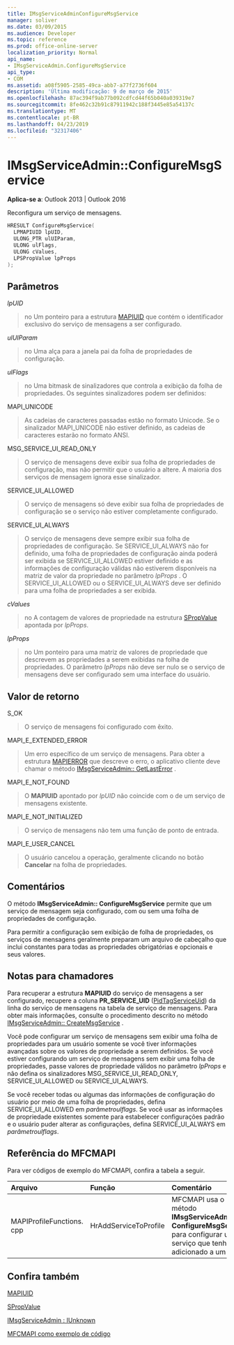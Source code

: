 ```yaml
---
title: IMsgServiceAdminConfigureMsgService
manager: soliver
ms.date: 03/09/2015
ms.audience: Developer
ms.topic: reference
ms.prod: office-online-server
localization_priority: Normal
api_name:
- IMsgServiceAdmin.ConfigureMsgService
api_type:
- COM
ms.assetid: a08f5905-2585-49ca-abb7-a77f2736f604
description: 'Última modificação: 9 de março de 2015'
ms.openlocfilehash: 87ac394f9ab77b092cdfcd44f65b040a039319e7
ms.sourcegitcommit: 8fe462c32b91c87911942c188f3445e85a54137c
ms.translationtype: MT
ms.contentlocale: pt-BR
ms.lasthandoff: 04/23/2019
ms.locfileid: "32317406"
---
```

# <a name="imsgserviceadminconfiguremsgservice"></a>IMsgServiceAdmin::ConfigureMsgService

  
  
**Aplica-se a**: Outlook 2013 | Outlook 2016 
  
Reconfigura um serviço de mensagens.
  
```cpp
HRESULT ConfigureMsgService(
  LPMAPIUID lpUID,
  ULONG_PTR ulUIParam,
  ULONG ulFlags,
  ULONG cValues,
  LPSPropValue lpProps
);
```

## <a name="parameters"></a>Parâmetros

 _lpUID_
  
> no Um ponteiro para a estrutura [MAPIUID](mapiuid.md) que contém o identificador exclusivo do serviço de mensagens a ser configurado. 
    
 _ulUIParam_
  
> no Uma alça para a janela pai da folha de propriedades de configuração.
    
 _ulFlags_
  
> no Uma bitmask de sinalizadores que controla a exibição da folha de propriedades. Os seguintes sinalizadores podem ser definidos:
    
MAPI_UNICODE 
  
> As cadeias de caracteres passadas estão no formato Unicode. Se o sinalizador MAPI_UNICODE não estiver definido, as cadeias de caracteres estarão no formato ANSI.
    
MSG_SERVICE_UI_READ_ONLY 
  
> O serviço de mensagens deve exibir sua folha de propriedades de configuração, mas não permitir que o usuário a altere. A maioria dos serviços de mensagem ignora esse sinalizador.
    
SERVICE_UI_ALLOWED 
  
> O serviço de mensagens só deve exibir sua folha de propriedades de configuração se o serviço não estiver completamente configurado.
    
SERVICE_UI_ALWAYS 
  
> O serviço de mensagens deve sempre exibir sua folha de propriedades de configuração. Se SERVICE_UI_ALWAYS não for definido, uma folha de propriedades de configuração ainda poderá ser exibida se SERVICE_UI_ALLOWED estiver definido e as informações de configuração válidas não estiverem disponíveis na matriz de valor da propriedade no parâmetro _lpProps_ . O SERVICE_UI_ALLOWED ou o SERVICE_UI_ALWAYS deve ser definido para uma folha de propriedades a ser exibida. 
    
 _cValues_
  
> no A contagem de valores de propriedade na estrutura [SPropValue](spropvalue.md) apontada por _lpProps_. 
    
 _lpProps_
  
> no Um ponteiro para uma matriz de valores de propriedade que descrevem as propriedades a serem exibidas na folha de propriedades. O parâmetro _lpProps_ não deve ser nulo se o serviço de mensagens deve ser configurado sem uma interface do usuário. 
    
## <a name="return-value"></a>Valor de retorno

S_OK 
  
> O serviço de mensagens foi configurado com êxito.
    
MAPI_E_EXTENDED_ERROR 
  
> Um erro específico de um serviço de mensagens. Para obter a estrutura [MAPIERROR](mapierror.md) que descreve o erro, o aplicativo cliente deve chamar o método [IMsgServiceAdmin:: GetLastError](imsgserviceadmin-getlasterror.md) . 
    
MAPI_E_NOT_FOUND 
  
> O **MAPIUID** apontado por _lpUID_ não coincide com o de um serviço de mensagens existente. 
    
MAPI_E_NOT_INITIALIZED 
  
> O serviço de mensagens não tem uma função de ponto de entrada.
    
MAPI_E_USER_CANCEL 
  
> O usuário cancelou a operação, geralmente clicando no botão **Cancelar** na folha de propriedades. 
    
## <a name="remarks"></a>Comentários

O método **IMsgServiceAdmin:: ConfigureMsgService** permite que um serviço de mensagem seja configurado, com ou sem uma folha de propriedades de configuração. 
  
Para permitir a configuração sem exibição de folha de propriedades, os serviços de mensagens geralmente preparam um arquivo de cabeçalho que inclui constantes para todas as propriedades obrigatórias e opcionais e seus valores.
  
## <a name="notes-to-callers"></a>Notas para chamadores

Para recuperar a estrutura **MAPIUID** do serviço de mensagens a ser configurado, recupere a coluna **PR_SERVICE_UID** ([PidTagServiceUid](pidtagserviceuid-canonical-property.md)) da linha do serviço de mensagens na tabela de serviço de mensagens. Para obter mais informações, consulte o procedimento descrito no método [IMsgServiceAdmin:: CreateMsgService](imsgserviceadmin-createmsgservice.md) . 
  
Você pode configurar um serviço de mensagens sem exibir uma folha de propriedades para um usuário somente se você tiver informações avançadas sobre os valores de propriedade a serem definidos. Se você estiver configurando um serviço de mensagens sem exibir uma folha de propriedades, passe valores de propriedade válidos no parâmetro _lpProps_ e não defina os sinalizadores MSG_SERVICE_UI_READ_ONLY, SERVICE_UI_ALLOWED ou SERVICE_UI_ALWAYS. 
  
Se você receber todas ou algumas das informações de configuração do usuário por meio de uma folha de propriedades, defina SERVICE_UI_ALLOWED em _parâmetroulflags_. Se você usar as informações de propriedade existentes somente para estabelecer configurações padrão e o usuário puder alterar as configurações, defina SERVICE_UI_ALWAYS em _parâmetroulflags_.
  
## <a name="mfcmapi-reference"></a>Referência do MFCMAPI

Para ver códigos de exemplo do MFCMAPI, confira a tabela a seguir.
  
|**Arquivo**|**Função**|**Comentário**|
|:-----|:-----|:-----|
|MAPIProfileFunctions. cpp  <br/> |HrAddServiceToProfile  <br/> |MFCMAPI usa o método **IMsgServiceAdmin:: ConfigureMsgService** para configurar um serviço que tenha sido adicionado a um perfil.  <br/> |
   
## <a name="see-also"></a>Confira também



[MAPIUID](mapiuid.md)
  
[SPropValue](spropvalue.md)
  
[IMsgServiceAdmin : IUnknown](imsgserviceadminiunknown.md)


[MFCMAPI como exemplo de código](mfcmapi-as-a-code-sample.md)

